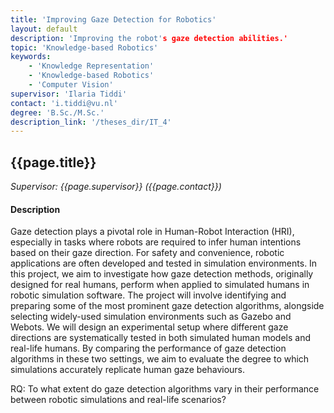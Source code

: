 ```yaml
---
title: 'Improving Gaze Detection for Robotics'
layout: default
description: 'Improving the robot's gaze detection abilities.'
topic: 'Knowledge-based Robotics'
keywords: 
    - 'Knowledge Representation'
    - 'Knowledge-based Robotics'
	- 'Computer Vision'
supervisor: 'Ilaria Tiddi'
contact: 'i.tiddi@vu.nl'
degree: 'B.Sc./M.Sc.'
description_link: '/theses_dir/IT_4'
---
```


<!-- The informtation below doesn´t need to be adjusted. It is automatically pulled from the frontmatter-->
## {{page.title}} 
*Supervisor: {{page.supervisor}} ({{page.contact}})*

#### Description

Gaze detection plays a pivotal role in Human-Robot Interaction (HRI), especially in tasks where robots are required to infer human intentions based on their gaze direction. For safety and convenience, robotic applications are often developed and tested in simulation environments. In this project, we aim to investigate how gaze detection methods, originally designed for real humans, perform when applied to simulated humans in robotic simulation software. The project will involve identifying and preparing some of the most prominent gaze detection algorithms, alongside selecting widely-used simulation environments such as Gazebo and Webots. We will design an experimental setup where different gaze directions are systematically tested in both simulated human models and real-life humans. By comparing the performance of gaze detection algorithms in these two settings, we aim to evaluate the degree to which simulations accurately replicate human gaze behaviours.

RQ: To what extent do gaze detection algorithms vary in their performance between robotic simulations and real-life scenarios?